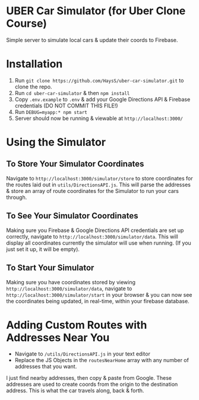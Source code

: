 # UBER Car Simulator (for Uber Clone Course)
Simple server to simulate local cars &amp; update their coords to Firebase.

# Installation
1. Run `git clone https://github.com/HaysS/uber-car-simulator.git` to clone the repo.
2. Run `cd uber-car-simulator` & then `npm install`
3. Copy `.env.example` to `.env` & add your Google Directions API & Firebase credentials (DO NOT COMMIT THIS FILE!)
4. Run `DEBUG=myapp:* npm start`
5. Server should now be running & viewable at `http://localhost:3000/`

# Using the Simulator
## To Store Your Simulator Coordinates
Navigate to `http://localhost:3000/simulator/store` to store coordinates for the routes laid out in `utils/DirectionsAPI.js`. This will parse the addresses & store an array of route coordinates for the Simulator to run your cars through.

## To See Your Simulator Coordinates
Making sure you Firebase & Google Directions API credentials are set up correctly, navigate to `http://localhost:3000/simulator/data`. This will display all coordinates currently the simulator will use when running. (If you just set it up, it will be empty).
 
## To Start Your Simulator
Making sure you have coordinates stored by viewing `http://localhost:3000/simulator/data`, navigate to `http://localhost:3000/simulator/start` in your browser & you can now see the coordinates being updated, in real-time, within your firebase database.

# Adding Custom Routes with Addresses Near You
- Navigate to `/utils/DirectionsAPI.js` in your text editor
- Replace the JS Objects in the `routesNearHome` array with any number of addresses that you want. 

I just find nearby addresses, then copy & paste from Google. These addresses are used to create coords from the origin to the destination address. This is what the car travels along, back & forth.
